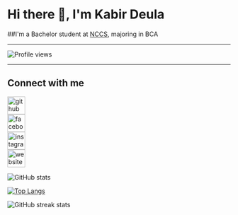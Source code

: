 # Hi there 👋, I'm Kabir Deula

##I'm a Bachelor student at [NCCS](//nccs.edu.np), majoring in BCA

---

![Profile views](https://gpvc.arturio.dev/kabirdeula)  

---

## Connect with me
[<img src='https://cdn.jsdelivr.net/npm/simple-icons@3.0.1/icons/github.svg' alt='github' height='40'>](https://github.com/kabirdeula)  
[<img src='https://cdn.jsdelivr.net/npm/simple-icons@3.0.1/icons/facebook.svg' alt='facebook' height='40'>](https://www.facebook.com/kabirdeula167)  
[<img src='https://cdn.jsdelivr.net/npm/simple-icons@3.0.1/icons/instagram.svg' alt='instagram' height='40'>](https://www.instagram.com/king_dragon2021/)  
[<img src='https://cdn.jsdelivr.net/npm/simple-icons@3.0.1/icons/icloud.svg' alt='website' height='40'>](kabirdeula.com.np)  

![GitHub stats](https://github-readme-stats.vercel.app/api?username=kabirdeula&show_icons=true)  

[![Top Langs](https://github-readme-stats.vercel.app/api/top-langs/?username=kabirdeula)](https://github.com/anuraghazra/github-readme-stats)

![GitHub streak stats](https://github-readme-streak-stats.herokuapp.com/?user=kabirdeula)  
